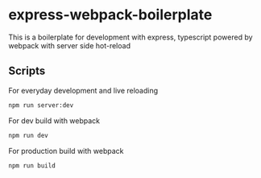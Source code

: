 # express-webpack-boilerplate

This is a boilerplate for development with express, typescript powered by webpack with server side hot-reload

## Scripts

For everyday development and live reloading
```bash
npm run server:dev
```

For dev build with webpack
```bash
npm run dev
```

For production build with webpack
```bash
npm run build
```